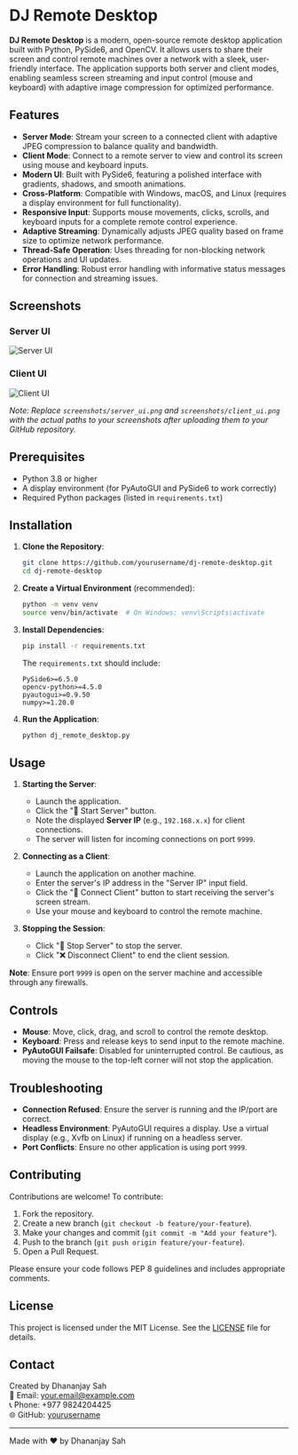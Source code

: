 # DJ Remote Desktop

**DJ Remote Desktop** is a modern, open-source remote desktop application built with Python, PySide6, and OpenCV. It allows users to share their screen and control remote machines over a network with a sleek, user-friendly interface. The application supports both server and client modes, enabling seamless screen streaming and input control (mouse and keyboard) with adaptive image compression for optimized performance.

## Features

- **Server Mode**: Stream your screen to a connected client with adaptive JPEG compression to balance quality and bandwidth.
- **Client Mode**: Connect to a remote server to view and control its screen using mouse and keyboard inputs.
- **Modern UI**: Built with PySide6, featuring a polished interface with gradients, shadows, and smooth animations.
- **Cross-Platform**: Compatible with Windows, macOS, and Linux (requires a display environment for full functionality).
- **Responsive Input**: Supports mouse movements, clicks, scrolls, and keyboard inputs for a complete remote control experience.
- **Adaptive Streaming**: Dynamically adjusts JPEG quality based on frame size to optimize network performance.
- **Thread-Safe Operation**: Uses threading for non-blocking network operations and UI updates.
- **Error Handling**: Robust error handling with informative status messages for connection and streaming issues.

## Screenshots

### Server UI
![Server UI](screenshots/server.jpg)

### Client UI
![Client UI](screenshots/client.jpg)

*Note: Replace `screenshots/server_ui.png` and `screenshots/client_ui.png` with the actual paths to your screenshots after uploading them to your GitHub repository.*

## Prerequisites

- Python 3.8 or higher
- A display environment (for PyAutoGUI and PySide6 to work correctly)
- Required Python packages (listed in `requirements.txt`)

## Installation

1. **Clone the Repository**:
   ```bash
   git clone https://github.com/yourusername/dj-remote-desktop.git
   cd dj-remote-desktop
   ```

2. **Create a Virtual Environment** (recommended):
   ```bash
   python -m venv venv
   source venv/bin/activate  # On Windows: venv\Scripts\activate
   ```

3. **Install Dependencies**:
   ```bash
   pip install -r requirements.txt
   ```

   The `requirements.txt` should include:
   ```
   PySide6>=6.5.0
   opencv-python>=4.5.0
   pyautogui>=0.9.50
   numpy>=1.20.0
   ```

4. **Run the Application**:
   ```bash
   python dj_remote_desktop.py
   ```

## Usage

1. **Starting the Server**:
   - Launch the application.
   - Click the "🚀 Start Server" button.
   - Note the displayed **Server IP** (e.g., `192.168.x.x`) for client connections.
   - The server will listen for incoming connections on port `9999`.

2. **Connecting as a Client**:
   - Launch the application on another machine.
   - Enter the server's IP address in the "Server IP" input field.
   - Click the "🔌 Connect Client" button to start receiving the server's screen stream.
   - Use your mouse and keyboard to control the remote machine.

3. **Stopping the Session**:
   - Click "🛑 Stop Server" to stop the server.
   - Click "❌ Disconnect Client" to end the client session.

**Note**: Ensure port `9999` is open on the server machine and accessible through any firewalls.

## Controls

- **Mouse**: Move, click, drag, and scroll to control the remote desktop.
- **Keyboard**: Press and release keys to send input to the remote machine.
- **PyAutoGUI Failsafe**: Disabled for uninterrupted control. Be cautious, as moving the mouse to the top-left corner will not stop the application.

## Troubleshooting

- **Connection Refused**: Ensure the server is running and the IP/port are correct.
- **Headless Environment**: PyAutoGUI requires a display. Use a virtual display (e.g., Xvfb on Linux) if running on a headless server.
- **Port Conflicts**: Ensure no other application is using port `9999`.

## Contributing

Contributions are welcome! To contribute:

1. Fork the repository.
2. Create a new branch (`git checkout -b feature/your-feature`).
3. Make your changes and commit (`git commit -m "Add your feature"`).
4. Push to the branch (`git push origin feature/your-feature`).
5. Open a Pull Request.

Please ensure your code follows PEP 8 guidelines and includes appropriate comments.

## License

This project is licensed under the MIT License. See the [LICENSE](LICENSE) file for details.

## Contact

Created by Dhananjay Sah  
📧 Email: [your.email@example.com](mailto:your.email@example.com)  
📞 Phone: +977 9824204425  
🌐 GitHub: [yourusername](https://github.com/yourusername)

---

Made with ❤️ by Dhananjay Sah
